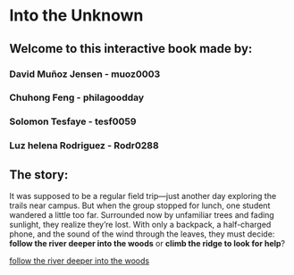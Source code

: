 # Into the Unknown
## Welcome to this interactive book made by:

### David Muñoz Jensen - muoz0003
### Chuhong Feng - philagoodday 
### Solomon Tesfaye - tesf0059
### Luz helena Rodriguez - Rodr0288

## The story:

It was supposed to be a regular field trip—just another day exploring the trails near campus. But when the group stopped for lunch, one student wandered a little too far. Surrounded now by unfamiliar trees and fading sunlight, they realize they’re lost. With only a backpack, a half-charged phone, and the sound of the wind through the leaves, they must decide: **follow the river deeper into the woods** or **climb the ridge to look for help**?

[follow the river deeper into the woods](follow.md)